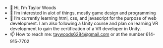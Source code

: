 - 👋 Hi, I’m Taylor Woods
- 👀 I’m interested in alot of things, mostly game design and programming
- 🌱 I’m currently learning html, css, and javascript for the purpose of web development. I am also following a Unity course and plan on learning VR development to gain the certification of a VR developer in Unity.
- 📫 How to reach me: taywoods6284@gmail.com or at the number 614-915-7702

<!---
TWoods7/TWoods7 is a ✨ special ✨ repository because its `README.md` (this file) appears on your GitHub profile.
You can click the Preview link to take a look at your changes.
--->
